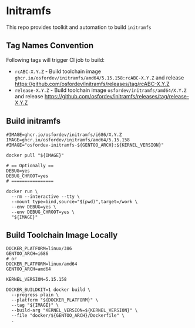 # Initramfs

This repo provides toolkit and automation to build `initramfs`

## Tag Names Convention

Following tags will trigger CI job to build:

- `rcABC-X.Y.Z` - Build toolchain image `ghcr.io/osfordev/initramfs/amd64/5.15.158:rcABC-X.Y.Z` and release https://github.com/osfordev/initramfs/releases/tag/rcABC-X.Y.Z
- `release-X.Y.Z` - Build toolchain image `osfordev/initramfs/amd64/X.Y.Z` and release https://github.com/osfordev/initramfs/releases/tag/release-X.Y.Z

## Build initramfs

```shell
#IMAGE=ghcr.io/osfordev/initramfs/i686/X.Y.Z
IMAGE=ghcr.io/osfordev/initramfs/amd64/5.15.158
#IMAGE="osfordev-initramfs-${GENTOO_ARCH}:${KERNEL_VERSION}"

docker pull "${IMAGE}"

# == Optionally ==
DEBUG=yes
DEBUG_CHROOT=yes
# ================

docker run \
  --rm --interactive --tty \
  --mount type=bind,source="$(pwd)",target=/work \
  --env DEBUG=yes \
  --env DEBUG_CHROOT=yes \
  "${IMAGE}"
```


## Build Toolchain Image Locally

```shell
DOCKER_PLATFORM=linux/386
GENTOO_ARCH=i686
# or
DOCKER_PLATFORM=linux/amd64
GENTOO_ARCH=amd64

KERNEL_VERSION=5.15.158

DOCKER_BUILDKIT=1 docker build \
  --progress plain \
  --platform "${DOCKER_PLATFORM}" \
  --tag "${IMAGE}" \
  --build-arg "KERNEL_VERSION=${KERNEL_VERSION}" \
  --file "docker/${GENTOO_ARCH}/Dockerfile" \
  .
```
